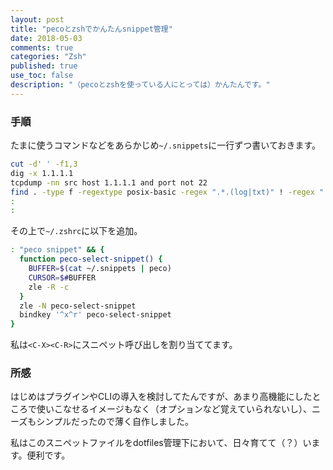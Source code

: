 ```yaml
---
layout: post
title: "pecoとzshでかんたんsnippet管理"
date: 2018-05-03
comments: true
categories: "Zsh"
published: true
use_toc: false
description: "（pecoとzshを使っている人にとっては）かんたんです。" 
---
```


### 手順

たまに使うコマンドなどをあらかじめ`~/.snippets`に一行ずつ書いておきます。

```sh
cut -d' ' -f1,3
dig -x 1.1.1.1
tcpdump -nn src host 1.1.1.1 and port not 22
find . -type f -regextype posix-basic -regex ".*.(log|txt)" ! -regex ".*./foo/bar/.*"
:
:
```

その上で`~/.zshrc`に以下を追加。

```sh
: "peco snippet" && {
  function peco-select-snippet() {
    BUFFER=$(cat ~/.snippets | peco)
    CURSOR=$#BUFFER
    zle -R -c
  }
  zle -N peco-select-snippet
  bindkey '^x^r' peco-select-snippet
}
```

私は`<C-X><C-R>`にスニペット呼び出しを割り当ててます。

### 所感

はじめはプラグインやCLIの導入を検討してたんですが、あまり高機能にしたところで使いこなせるイメージもなく（オプションなど覚えていられないし）、ニーズもシンプルだったので薄く自作しました。

私はこのスニペットファイルをdotfiles管理下において、日々育てて（？）います。便利です。
